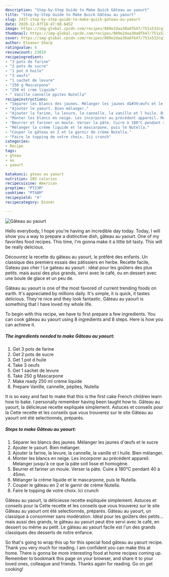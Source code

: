 ```yaml
---
description: "Step-by-Step Guide to Make Quick Gâteau au yaourt"
title: "Step-by-Step Guide to Make Quick Gâteau au yaourt"
slug: 2437-step-by-step-guide-to-make-quick-gateau-au-yaourt
date: 2020-12-07T16:47:08.645Z
image: https://img-global.cpcdn.com/recipes/889e2daa30a8fb47/751x532cq70/gateau-au-yaourt-photo-principale-de-la-recette.jpg
thumbnail: https://img-global.cpcdn.com/recipes/889e2daa30a8fb47/751x532cq70/gateau-au-yaourt-photo-principale-de-la-recette.jpg
cover: https://img-global.cpcdn.com/recipes/889e2daa30a8fb47/751x532cq70/gateau-au-yaourt-photo-principale-de-la-recette.jpg
author: Eleanor Sharp
ratingvalue: 4
reviewcount: 23810
recipeingredient:
- "3 pots de farine"
- "2 pots de sucre"
- "1 pot d huile"
- "3 oeufs"
- "1 sachet de levure"
- "250 g Mascarpone"
- "250 ml crme liquide"
- " Vanille cannelle ppites Nutella"
recipeinstructions:
- "Séparer les blancs des jaunes. Mélanger les jaunes d&#39;œufs et le sucre"
- "Ajouter le yaourt. Bien mélanger."
- "Ajouter la farine, la levure, la cannelle, la vanille et l huile. Bien mélanger."
- "Monter les blancs en neige. Les incorporer au précédent appareil. Melanger jusqu&#39;à ce que la pâte soit lisse et homogène."
- "Beurrer et fariner un moule. Verser la pâte. Cuire à 180°C pendant 40 à 45mn."
- "Mélanger la crème liquide et le mascarpone, puis le Nutella."
- "Couper le gâteau en 2 et le garnir de crème Nutella."
- "Faire le topping de votre choix. Ici crunch"
categories:
- Recipe
tags:
- gteau
- au
- yaourt

katakunci: gteau au yaourt 
nutrition: 285 calories
recipecuisine: American
preptime: "PT23M"
cooktime: "PT48M"
recipeyield: "4"
recipecategory: Dinner

---
```



![Gâteau au yaourt](https://img-global.cpcdn.com/recipes/889e2daa30a8fb47/751x532cq70/gateau-au-yaourt-photo-principale-de-la-recette.jpg)

Hello everybody, I hope you're having an incredible day today. Today, I will show you a way to prepare a distinctive dish, gâteau au yaourt. One of my favorites food recipes. This time, I'm gonna make it a little bit tasty. This will be really delicious.

Découvrez la recette du gâteau au yaourt, le préféré des enfants. Un classique des premiers essais des pâtissiers en herbe. Recette facile, Gateau pas cher ! Le gateau au yaourt : idéal pour les goûters des plus petits. mais aussi des plus grands, servi avec le café, ou en dessert avec une boule de glace et un peu de.

Gâteau au yaourt is one of the most favored of current trending foods on earth. It's appreciated by millions daily. It's simple, it is quick, it tastes delicious. They're nice and they look fantastic. Gâteau au yaourt is something that I have loved my whole life.


To begin with this recipe, we have to first prepare a few ingredients. You can cook gâteau au yaourt using 8 ingredients and 8 steps. Here is how you can achieve it.

<!--inarticleads1-->

##### The ingredients needed to make Gâteau au yaourt:

1. Get 3 pots de farine
1. Get 2 pots de sucre
1. Get 1 pot d huile
1. Take 3 oeufs
1. Get 1 sachet de levure
1. Take 250 g Mascarpone
1. Make ready 250 ml crème liquide
1. Prepare  Vanille, cannelle, pépites, Nutella


It is so easy and fast to make that this is the first cake French children learn how to bake. I personally remember having been taught how to. Gâteau au yaourt, la délicieuse recette expliquée simplement. Astuces et conseils pour la Cette recette et les conseils que vous trouverez sur le site Gâteau au yaourt ont été selectionnés, préparés. 

<!--inarticleads2-->

##### Steps to make Gâteau au yaourt:

1. Séparer les blancs des jaunes. Mélanger les jaunes d&#39;œufs et le sucre
1. Ajouter le yaourt. Bien mélanger.
1. Ajouter la farine, la levure, la cannelle, la vanille et l huile. Bien mélanger.
1. Monter les blancs en neige. Les incorporer au précédent appareil. Melanger jusqu&#39;à ce que la pâte soit lisse et homogène.
1. Beurrer et fariner un moule. Verser la pâte. Cuire à 180°C pendant 40 à 45mn.
1. Mélanger la crème liquide et le mascarpone, puis le Nutella.
1. Couper le gâteau en 2 et le garnir de crème Nutella.
1. Faire le topping de votre choix. Ici crunch


Gâteau au yaourt, la délicieuse recette expliquée simplement. Astuces et conseils pour la Cette recette et les conseils que vous trouverez sur le site Gâteau au yaourt ont été selectionnés, préparés. Gâteau au yaourt, un classique à consommer sans modération. Idéal pour les goûters des petits… mais aussi des grands, le gâteau au yaourt peut être servi avec le café, en dessert ou même au petit. Le gâteau au yaourt facile est l&#39;un des grands classiques des desserts de notre enfance. 

So that's going to wrap this up for this special food gâteau au yaourt recipe. Thank you very much for reading. I am confident you can make this at home. There is gonna be more interesting food at home recipes coming up. Remember to bookmark this page on your browser, and share it to your loved ones, colleague and friends. Thanks again for reading. Go on get cooking!
